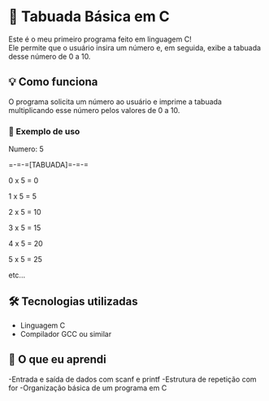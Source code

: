 # 🧮 Tabuada Básica em C

Este é o meu primeiro programa feito em linguagem C!  
Ele permite que o usuário insira um número e, em seguida, exibe a tabuada desse número de 0 a 10.

## 💡 Como funciona

O programa solicita um número ao usuário e imprime a tabuada multiplicando esse número pelos valores de 0 a 10.

### 🔢 Exemplo de uso

Numero: 5

=-=-=[TABUADA]=-=-=

0 x 5 = 0

1 x 5 = 5

2 x 5 = 10

3 x 5 = 15

4 x 5 = 20

5 x 5 = 25

etc...

## 🛠️ Tecnologias utilizadas

- Linguagem C
- Compilador GCC ou similar

## 📘 O que eu aprendi

-Entrada e saída de dados com scanf e printf
-Estrutura de repetição com for
-Organização básica de um programa em C
